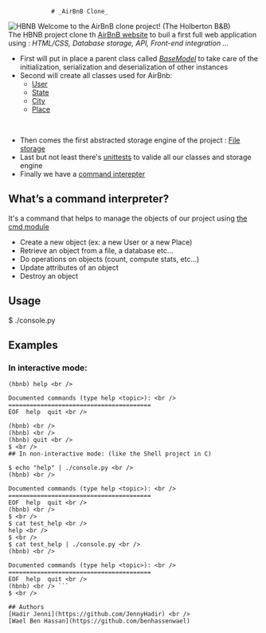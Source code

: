 				# _AirBnB Clone_
![HBNB](https://holbertonintranet.s3.amazonaws.com/uploads/medias/2018/6/65f4a1dd9c51265f49d0.png?X-Amz-Algorithm=AWS4-HMAC-SHA256&X-Amz-Credential=AKIARDDGGGOUWMNL5ANN%2F20210215%2Fus-east-1%2Fs3%2Faws4_request&X-Amz-Date=20210215T115534Z&X-Amz-Expires=86400&X-Amz-SignedHeaders=host&X-Amz-Signature=626948cdef2539543fc2d447f2d0d1120f3261c27a0e0dd92a28c7ce14794ad6)
Welcome to the AirBnB clone project! (The Holberton B&B) <br />
The HBNB project clone th [AirBnB website](https://www.airbnb.com/) to buil a first full web application using : *HTML/CSS, Database storage, API, Front-end integration ...* <br />
* First will put in place a parent class called [*BaseModel*](https://github.com/JennyHadir/AirBnB_clone/blob/master/models/base_model.py) to take care of the initialization, serialization and deserialization of other instances <br />
* Second will create all classes used for AirBnb: <br />
  * [User](https://github.com/JennyHadir/AirBnB_clone/blob/master/models/user.py)
  * [State](https://github.com/JennyHadir/AirBnB_clone/blob/master/models/state.py)
  * [City](https://github.com/JennyHadir/AirBnB_clone/blob/master/models/city.py)
  * [Place](https://github.com/JennyHadir/AirBnB_clone/blob/master/models/place.py)
<br />

* Then comes the first abstracted storage engine of the project : [File storage](https://github.com/JennyHadir/AirBnB_clone/blob/master/models/engine/file_storage.py)
* Last but not least  there's [unittests]() to valide all our classes and storage engine
* Finally we have a [command interepter](https://github.com/JennyHadir/AirBnB_clone/blob/master/console.py)
## What’s a command interpreter? 
It's a command that helps to manage the objects of our project using [the cmd module](https://docs.python.org/3.4/library/cmd.html)
* Create a new object (ex: a new User or a new Place)
* Retrieve an object from a file, a database etc…
* Do operations on objects (count, compute stats, etc…)
* Update attributes of an object
* Destroy an object

## Usage
$ ./console.py

## Examples
### In interactive mode:

``` $ ./console.py <br />
(hbnb) help <br />

Documented commands (type help <topic>): <br />
========================================
EOF  help  quit <br />

(hbnb) <br />
(hbnb) <br />
(hbnb) quit <br />
$ <br />
## In non-interactive mode: (like the Shell project in C)

$ echo "help" | ./console.py <br />
(hbnb) <br />

Documented commands (type help <topic>): <br />
========================================
EOF  help  quit <br />
(hbnb) <br />
$ <br />
$ cat test_help <br />
help <br />
$ <br />
$ cat test_help | ./console.py <br />
(hbnb) <br />

Documented commands (type help <topic>): <br />
========================================
EOF  help  quit <br />
(hbnb) <br /> ```
$ <br />

## Authors
[Hadir Jenni](https://github.com/JennyHadir) <br />
[Wael Ben Hassan](https://github.com/benhassenwael)
